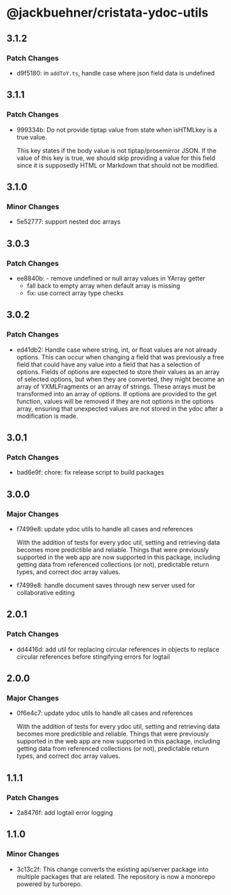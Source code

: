# @jackbuehner/cristata-ydoc-utils

## 3.1.2

### Patch Changes

- d9f5180: in `addToY.ts`, handle case where json field data is undefined

## 3.1.1

### Patch Changes

- 999334b: Do not provide tiptap value from state when isHTMLkey is a true value.

  This key states if the body value is not tiptap/prosemirror JSON.
  If the value of this key is true, we should skip providing a value
  for this field since it is supposedly HTML or Markdown that should
  not be modified.

## 3.1.0

### Minor Changes

- 5e52777: support nested doc arrays

## 3.0.3

### Patch Changes

- ee8840b: - remove undefined or null array values in YArray getter
  - fall back to empty array when default array is missing
  - fix: use correct array type checks

## 3.0.2

### Patch Changes

- ed41db2: Handle case where string, int, or float values are not already options. This can occur when changing a field that was previously a free field that could have any value into a field that has a selection of options. Fields of options are expected to store their values as an array of selected options, but when they are converted, they might become an array of YXMLFragments or an array of strings. These arrays must be transformed into an array of options. If options are provided to the get function, values will be removed if they are not options in the options array, ensuring that unexpected values are not stored in the ydoc after a modification is made.

## 3.0.1

### Patch Changes

- bad6e9f: chore: fix release script to build packages

## 3.0.0

### Major Changes

- f7499e8: update ydoc utils to handle all cases and references

  With the addition of tests for every ydoc util, setting and retrieving data becomes more predictible and reliable. Things that were previously supported in the web app are now supported in this package, including getting data from referenced collections (or not), predictable return types, and correct doc array values.

- f7499e8: handle document saves through new server used for collaborative editing

## 2.0.1

### Patch Changes

- dd4416d: add util for replacing circular references in objects to replace circular references before stingifying errors for logtail

## 2.0.0

### Major Changes

- 0f6e4c7: update ydoc utils to handle all cases and references

  With the addition of tests for every ydoc util, setting and retrieving data becomes more predictible and reliable. Things that were previously supported in the web app are now supported in this package, including getting data from referenced collections (or not), predictable return types, and correct doc array values.

## 1.1.1

### Patch Changes

- 2a8476f: add logtail error logging

## 1.1.0

### Minor Changes

- 3c13c2f: This change converts the existing api/server package into multiple packages that are related. The repository is now a monorepo powered by turborepo.
